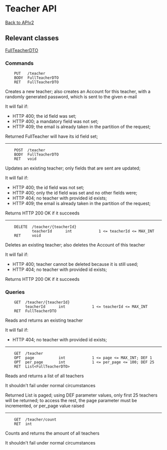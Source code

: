# Teacher API

[Back to APIv2](./APIv2.md#api-v2)

## Relevant classes

[FullTeacherDTO](../../src/main/java/com/superum/api/teacher/FullTeacherDTO.java)

### Commands

<a name="create"><a>
```
    PUT   /teacher
    BODY  FullTeacherDTO
    RET   FullTeacherDTO
```

Creates a new teacher;
also creates an Account for this teacher, with a randomly generated password, which is sent to the given e-mail

It will fail if:
  * HTTP 400; the id field was set;
  * HTTP 400; a mandatory field was not set;
  * HTTP 409; the email is already taken in the partition of the request;

Returned FullTeacher will have its id field set;

------

<a name="update"><a>
```
    POST  /teacher
    BODY  FullTeacherDTO
    RET   void
```

Updates an existing teacher; only fields that are sent are updated;

It will fail if:
  * HTTP 400; the id field was not set;
  * HTTP 400; only the id field was set and no other fields were;
  * HTTP 404; no teacher with provided id exists;
  * HTTP 409; the email is already taken in the partition of the request;

Returns HTTP 200 OK if it succeeds

------

<a name="delete"><a>
```
    DELETE  /teacher/{teacherId}
            teacherId      int            1 <= teacherId <= MAX_INT
    RET     void
```

Deletes an existing teacher;
also deletes the Account of this teacher

It will fail if:
  * HTTP 400; teacher cannot be deleted because it is still used;
  * HTTP 404; no teacher with provided id exists;

Returns HTTP 200 OK if it succeeds

### Queries

<a name="read"><a>
```
    GET  /teacher/{teacherId}
         teacherId      int            1 <= teacherId <= MAX_INT
    RET  FullTeacherDTO
```

Reads and returns an existing teacher

It will fail if:
  * HTTP 404; no teacher with provided id exists;

------

<a name="read-all"><a>
```
    GET  /teacher
    OPT  page           int            1 <= page <= MAX_INT; DEF 1
    OPT  per_page       int            1 <= per_page <= 100; DEF 25
    RET  List<FullTeacherDTO>
```

Reads and returns a list of all teachers

It shouldn't fail under normal circumstances

Returned List is paged; using DEF parameter values, only first 25 teachers will be returned; to access the rest,
the page parameter must be incremented, or per_page value raised
    
------

<a name="count-all"><a>
```
    GET  /teacher/count
    RET  int
```

Counts and returns the amount of all teachers

It shouldn't fail under normal circumstances
